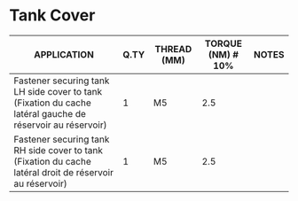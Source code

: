 # Tank Cover

|APPLICATION                                                                 |Q.TY|THREAD (MM) |TORQUE (NM) # 10%                                    |NOTES                             |
|----------------------------------------------------------------------------|----|------------|-----------------------------------------------------|----------------------------------|
|Fastener securing tank LH side cover to tank (Fixation du cache latéral gauche de réservoir au réservoir) |1 |M5 |2.5 | |
|Fastener securing tank RH side cover to tank (Fixation du cache latéral droit de réservoir au réservoir) |1 |M5 |2.5 | |
